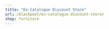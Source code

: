 ```yaml
---
title: "Ex-Catalogue Discount Store"
url: /blackpool/ex-catalogue-discount-store/
shop: furniture
---
```

